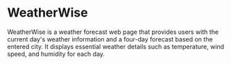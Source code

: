 # WeatherWise

WeatherWise is a weather forecast web page that provides users with the current day's weather information and a four-day forecast based on the entered city. It displays essential weather details such as temperature, wind speed, and humidity for each day.
